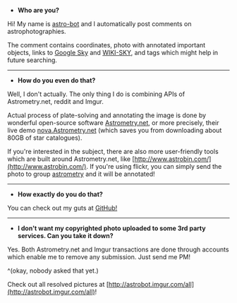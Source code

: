 * **Who are you?**

Hi! My name is [astro-bot](http://www.reddit.com/u/astro-bot/) and I automatically post comments on astrophotographies. 

The comment contains coordinates, photo with annotated important objects, links to [Google Sky](http://www.google.com/sky/) and [WIKI-SKY](http://www.wikisky.org), and tags which might help in future searching.

*****

* **How do you even do that?**

Well, I don't actually.
The only thing I do is combining APIs of Astrometry.net, reddit and Imgur.

Actual process of plate-solving and annotating the image is done by wonderful open-source software [Astrometry.net](http://Astrometry.net), or more precisely, their live demo [nova.Astrometry.net](http://nova.Astrometry.net) (which saves you from downloading about 80GB of star catalogues).

If you're interested in the subject, there are also more user-friendly tools which are built around Astrometry.net, like [http://www.astrobin.com/](http://www.astrobin.com/). If you're using flickr, you can simply send the photo to group [astrometry](https://secure.flickr.com/groups/astrometry/) and it will be annotated!

*****

* **How exactly do you do that?**

You can check out my guts at [GitHub!](http://github.com/RobSis/astrobot)

*****

* **I don't want my copyrighted photo uploaded to some 3rd party services. Can you take it down?**

Yes. Both Astrometry.net and Imgur transactions are done through accounts which enable me to remove any submission. Just send me PM!

^(okay, nobody asked that yet.)

Check out all resolved pictures at [http://astrobot.imgur.com/all](http://astrobot.imgur.com/all)!

